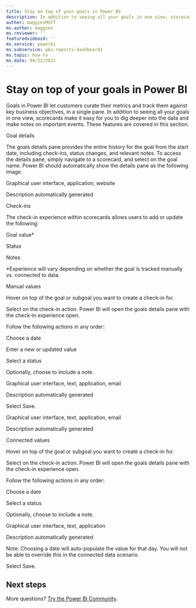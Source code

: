 ```yaml
---
title: Stay on top of your goals in Power BI
description: In addition to seeing all your goals in one view, scorecards make it easy for you to dig deeper into the data and make notes on important events.
author: maggiesMSFT
ms.author: maggies
ms.reviewer: ''
featuredvideoid: ''
ms.service: powerbi
ms.subservice: pbi-reports-dashboards
ms.topic: how-to
ms.date: 04/22/2021
---
```

# Stay on top of your goals in Power BI

Goals in Power BI let customers curate their metrics and track them against key business objectives, in a single pane. In addition to seeing all your goals in one view, scorecards make it easy for you to dig deeper into the data and make notes on important events. These features are covered in this section. 

Goal details 

The goals details pane provides the entire history for the goal from the start date, including check-ins, status changes, and relevant notes. To access the details pane, simply navigate to a scorecard, and select on the goal name. Power BI should automatically show the details pane as the following image. 

Graphical user interface, application, website

Description automatically generated 

Check-ins 

The check-in experience within scorecards allows users to add or update the following: 

Goal value* 

Status 

Notes 

*Experience will vary depending on whether the goal is tracked manually vs. connected to data.  

Manual values 

Hover on top of the goal or subgoal you want to create a check-in for.  

Select on the check-in action. Power BI will open the goals details pane with the check-in experience open. 

Follow the following actions in any order: 

Choose a date 

Enter a new or updated value 

Select a status 

Optionally, choose to include a note. 

Graphical user interface, text, application, email

Description automatically generated 

Select Save. 

Graphical user interface, text, application, email

Description automatically generated 

Connected values 

Hover on top of the goal or subgoal you want to create a check-in for.  

Select on the check-in action. Power BI will open the goals details pane with the check-in experience open. 

Follow the following actions in any order: 

Choose a date  

Select a status 

Optionally, choose to include a note. 

Graphical user interface, text, application

Description automatically generated 

Note: Choosing a date will auto-populate the value for that day. You will not be able to override this in the connected data scenario. 

Select Save. 

## Next steps

More questions? [Try the Power BI Community](https://community.powerbi.com/).
